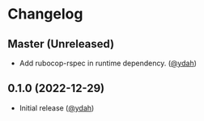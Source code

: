 # Changelog

## Master (Unreleased)

- Add rubocop-rspec in runtime dependency. ([@ydah])

## 0.1.0 (2022-12-29)

- Initial release ([@ydah])

<!-- Contributors -->

[@ydah]: https://github.com/ydah
